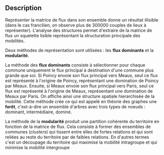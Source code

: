## Description

Représenter la matrice de flux dans son ensemble donne un résultat illisible (dans le cas francilien, on observe plus de 300000 couples de lieux à représenter). L'analyse des structures permet d'extraire de la matrice de flux un squelette lisible représentant la structuration principale des mobilités.

Deux méthodes de représentation sont utilisées : les **flux dominants** et la **modularité**. 

La méthode des **flux dominants** consiste à sélectionner pour chaque commune uniquement le flux principal à destination d'une commune plus grande que soi. Si Poincy envoie son flux principal vers Meaux, seul ce flux est représenté à l'origine de Poincy, représentant une domination de Poincy par Meaux. Ensuite, si Meaux envoie son flux principal vers Paris, seul ce flux est représenté à l'origine de Meaux, représentant une domination de Meaux par Paris. On affiche ainsi une structure spatiale hierarchisée de la mobilité. Cette méthode crée ce qui est appelé en théorie des graphes une **forêt**, c'est-à-dire un ensemble d'arbres avec trois types de noeuds : dominant, intermédiaire, dominé.

La méthode de la **modularité** produit une partition cohérente du territoire en fonction de la matrice de flux. Cela consiste à former des ensembles de communes (*clusters*) qui tissent entre elles de fortes relations et qui sont reliées au reste du territoire par de faibles relations. En d'autres termes c'est un découpage du territoire qui maximise la mobilité intragroupe et qui minimise la mobilité intergroupe

